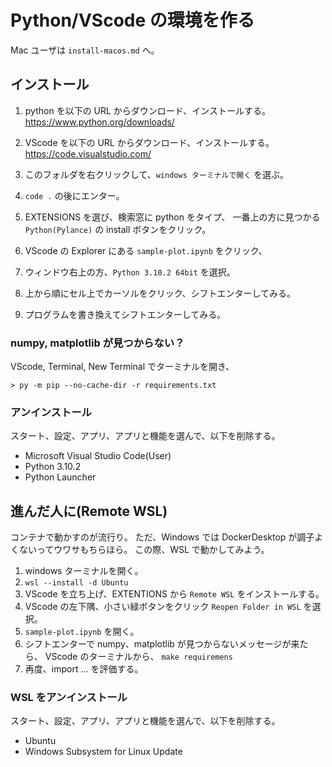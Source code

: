 # Python/VScode の環境を作る

Mac ユーザは `install-macos.md` へ。

## インストール

1. python を以下の URL からダウンロード、インストールする。
https://www.python.org/downloads/

2. VScode を以下の URL からダウンロード、インストールする。
https://code.visualstudio.com/

3. このフォルダを右クリックして、`windows ターミナルで開く` を選ぶ。

4. `code .` の後にエンター。

5. EXTENSIONS を選び、検索窓に python をタイプ、
   一番上の方に見つかる `Python(Pylance)` の install ボタンをクリック。

6. VScode の Explorer にある `sample-plot.ipynb` をクリック、
7. ウィンドウ右上の方、`Python 3.10.2 64bit` を選択。
8. 上から順にセル上でカーソルをクリック、シフトエンターしてみる。
9. プログラムを書き換えてシフトエンターしてみる。

### numpy, matplotlib が見つからない？

VScode, Terminal, New Terminal でターミナルを開き、

    > py -m pip --no-cache-dir -r requirements.txt

### アンインストール

スタート、設定、アプリ、アプリと機能を選んで、以下を削除する。

* Microsoft Visual Studio Code(User)
* Python 3.10.2
* Python Launcher

## 進んだ人に(Remote WSL)

コンテナで動かすのが流行り。
ただ、Windows では DockerDesktop が調子よくないってウワサもちらほら。
この際、WSL で動かしてみよう。

1. windows ターミナルを開く。
2. `wsl --install -d Ubuntu`
3. VScode を立ち上げ、EXTENTIONS から `Remote WSL` をインストールする。
4. VScode の左下隅、小さい緑ボタンをクリック `Reopen Folder in WSL` を選択。
5. `sample-plot.ipynb` を開く。
6. シフトエンターで numpy、matplotlib が見つからないメッセージが来たら、
   VScode のターミナルから、
  `make requiremens`
7. 再度、import ... を評価する。

### WSL をアンインストール

スタート、設定、アプリ、アプリと機能を選んで、以下を削除する。

* Ubuntu
* Windows Subsystem for Linux Update
